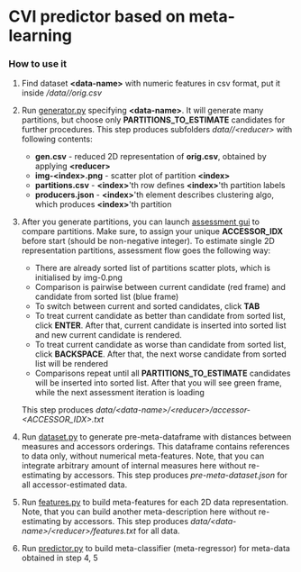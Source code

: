 # CVI predictor based on meta-learning

### How to use it
1) Find dataset **\<data-name>** with numeric features in csv format, put it inside */data/<data-name>/orig.csv*
2) Run [generator.py](generator.py) specifying **\<data-name>**. 
It will generate many partitions, but choose only **PARTITIONS_TO_ESTIMATE** candidates for further procedures.
This step produces subfolders *data/<data-name>/\<reducer>* with following contents:
   - **gen.csv** - reduced 2D representation of **orig.csv**, obtained by applying **\<reducer>**
   - **img-\<index>.png** - scatter plot of partition **\<index>**
   - **partitions.csv** - **\<index>**'th row defines **\<index>**'th partition labels
   - **producers.json** - **\<index>**'th element describes clustering algo, which produces **\<index>**'th partition
3) After you generate partitions, you can launch [assessment gui](gui.py) to compare partitions. 
Make sure, to assign your unique **ACCESSOR_IDX** before start (should be non-negative integer).
To estimate single 2D representation partitions, assessment flow goes the following way:
    - There are already sorted list of partitions scatter plots, which is initialised by img-0.png
    - Comparison is pairwise between current candidate (red frame) and candidate from sorted list (blue frame)
    - To switch between current and sorted candidates, click **TAB**
    - To treat current candidate as better than candidate from sorted list, click **ENTER**.
    After that, current candidate is inserted into sorted list and new current candidate is rendered.
    - To treat current candidate as worse than candidate from sorted list, click **BACKSPACE**.
    After that, the next worse candidate from sorted list will be rendered
    - Comparisons repeat until all **PARTITIONS_TO_ESTIMATE** candidates will be inserted into sorted list.
    After that you will see green frame, while the next assessment iteration is loading

    This step produces *data/\<data-name>/\<reducer>/accessor-\<ACCESSOR_IDX>.txt*
4) Run [dataset.py](dataset.py) to generate pre-meta-dataframe with distances between measures and accessors orderings.
This dataframe contains references to data only, without numerical meta-features.
Note, that you can integrate arbitrary amount of internal measures here without re-estimating by accessors.
This step produces *pre-meta-dataset.json* for all accessor-estimated data. 
5) Run [features.py](features.py) to build meta-features for each 2D data representation.
Note, that you can build another meta-description here without re-estimating by accessors.
This step produces *data/\<data-name>/\<reducer>/features.txt* for all data.
6) Run [predictor.py](predictor.py) to build meta-classifier (meta-regressor) for meta-data obtained in step 4, 5
